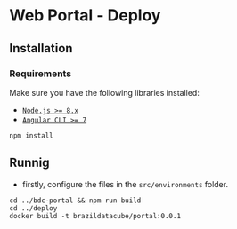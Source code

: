 # Web Portal - Deploy

## Installation
### Requirements

Make sure you have the following libraries installed:

- [`Node.js >= 8.x`](https://nodejs.org/en/)
- [`Angular CLI >= 7`](https://angular.io/)

```
npm install
```

## Runnig

* firstly, configure the files in the `src/environments` folder.

```
cd ../bdc-portal && npm run build
cd ../deploy
docker build -t brazildatacube/portal:0.0.1
```
